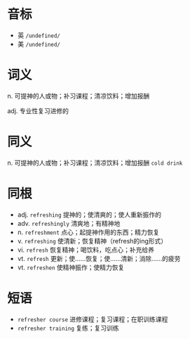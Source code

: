 # 音标

- 英 `/undefined/`
- 美 `/undefined/`

# 词义

n. 可提神的人或物；补习课程；清凉饮料；增加报酬


adj. 专业性复习进修的


# 同义

n. 可提神的人或物；补习课程；清凉饮料；增加报酬
`cold drink`

# 同根

- adj. `refreshing` 提神的；使清爽的；使人重新振作的
- adv. `refreshingly` 清爽地；有精神地
- n. `refreshment` 点心；起提神作用的东西；精力恢复
- v. `refreshing` 使清新；恢复精神（refresh的ing形式）
- vi. `refresh` 恢复精神；喝饮料，吃点心；补充给养
- vt. `refresh` 更新；使……恢复；使……清新；消除……的疲劳
- vt. `refreshen` 使精神振作；使精力恢复

# 短语

- `refresher course` 进修课程；复习课程；在职训练课程
- `refresher training` 复练；复习训练

